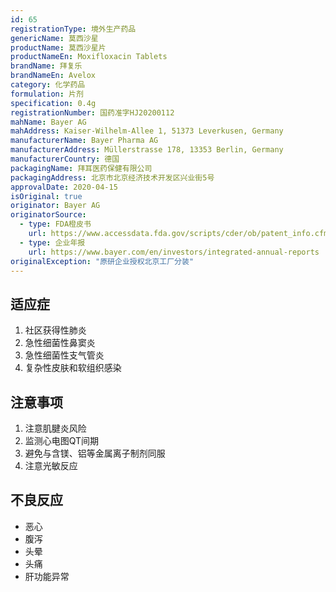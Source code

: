 ```yaml
---
id: 65
registrationType: 境外生产药品
genericName: 莫西沙星
productName: 莫西沙星片
productNameEn: Moxifloxacin Tablets
brandName: 拜复乐
brandNameEn: Avelox
category: 化学药品
formulation: 片剂
specification: 0.4g
registrationNumber: 国药准字HJ20200112
mahName: Bayer AG
mahAddress: Kaiser-Wilhelm-Allee 1, 51373 Leverkusen, Germany
manufacturerName: Bayer Pharma AG
manufacturerAddress: Müllerstrasse 178, 13353 Berlin, Germany
manufacturerCountry: 德国
packagingName: 拜耳医药保健有限公司
packagingAddress: 北京市北京经济技术开发区兴业街5号
approvalDate: 2020-04-15
isOriginal: true
originator: Bayer AG
originatorSource:
  - type: FDA橙皮书
    url: https://www.accessdata.fda.gov/scripts/cder/ob/patent_info.cfm?Product_No=001&Appl_No=021085
  - type: 企业年报
    url: https://www.bayer.com/en/investors/integrated-annual-reports
originalException: "原研企业授权北京工厂分装"
---
```


## 适应症

1. 社区获得性肺炎
2. 急性细菌性鼻窦炎
3. 急性细菌性支气管炎
4. 复杂性皮肤和软组织感染

## 注意事项

1. 注意肌腱炎风险
2. 监测心电图QT间期
3. 避免与含镁、铝等金属离子制剂同服
4. 注意光敏反应

## 不良反应

- 恶心
- 腹泻
- 头晕
- 头痛
- 肝功能异常 